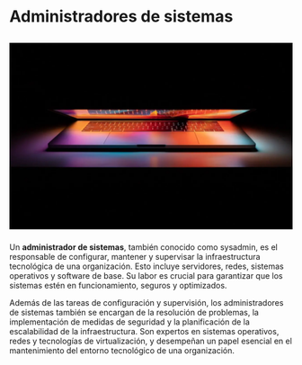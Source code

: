 # Administradores de sistemas 

![administrador](/img/administracion.jpg)
---
Un **administrador de sistemas**, también conocido como sysadmin, es el responsable de configurar, mantener y supervisar la infraestructura tecnológica de una organización. Esto incluye servidores, redes, sistemas operativos y software de base. Su labor es crucial para garantizar que los sistemas estén en funcionamiento, seguros y optimizados.

Además de las tareas de configuración y supervisión, los administradores de sistemas también se encargan de la resolución de problemas, la implementación de medidas de seguridad y la planificación de la escalabilidad de la infraestructura. Son expertos en sistemas operativos, redes y tecnologías de virtualización, y desempeñan un papel esencial en el mantenimiento del entorno tecnológico de una organización.

